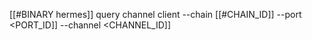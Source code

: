 [[#BINARY hermes]] query channel client --chain [[#CHAIN_ID]] --port <PORT_ID]] --channel <CHANNEL_ID]]
